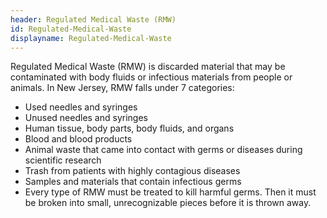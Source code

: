 ```yaml
---
header: Regulated Medical Waste (RMW)
id: Regulated-Medical-Waste
displayname: Regulated-Medical-Waste
---
```

Regulated Medical Waste (RMW) is discarded material that may be contaminated with body fluids or infectious materials from people or animals. In New Jersey, RMW falls under 7 categories:

* Used needles and syringes
* Unused needles and syringes
* Human tissue, body parts, body fluids, and organs
* Blood and blood products
* Animal waste that came into contact with germs or diseases during scientific research
* Trash from patients with highly contagious diseases
* Samples and materials that contain infectious germs
* Every type of RMW must be treated to kill harmful germs. Then it must be broken into small, unrecognizable pieces before it is thrown away.